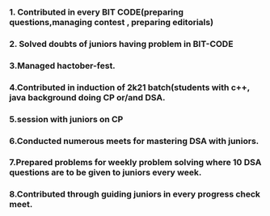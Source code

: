 
### 1. Contributed in every BIT CODE(preparing questions,managing contest , preparing editorials)
### 2. Solved doubts of juniors having problem in BIT-CODE 
### 3.Managed hactober-fest.
### 4.Contributed in induction of 2k21 batch(students with c++, java background doing CP or/and DSA.
### 5.session with juniors on CP
### 6.Conducted numerous meets for mastering DSA  with juniors.
### 7.Prepared problems for weekly problem solving where 10 DSA questions are to be given to juniors every week.
### 8.Contributed through guiding juniors in every progress check meet.

